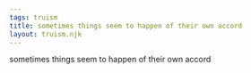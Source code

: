 ```yaml
---
tags: truism
title: sometimes things seem to happen of their own accord
layout: truism.njk
---
```


sometimes things seem to happen of their own accord